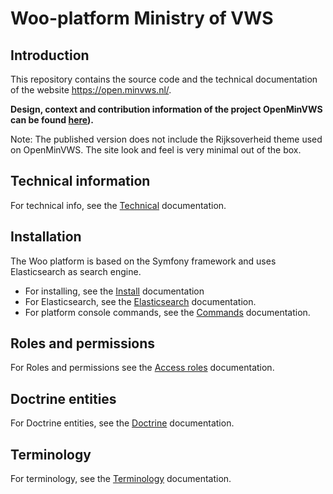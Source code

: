 # Woo-platform Ministry of VWS

## Introduction

This repository contains the source code and the technical documentation of the website <https://open.minvws.nl/>.

**Design, context and contribution information of the project OpenMinVWS can be found [here](https://github.com/minvws/nl-rdo-woo-coordination-public)).**

Note: The published version does not include the Rijksoverheid theme used on OpenMinVWS. The site look and feel is very minimal out of the box.

## Technical information

For technical info, see the [Technical](docs/technical.md) documentation.

## Installation

The Woo platform is based on the Symfony framework and uses Elasticsearch as search engine.

- For installing, see the [Install](docs/install.md) documentation
- For Elasticsearch, see the [Elasticsearch](docs/elastic_index.md) documentation.
- For platform console commands, see the [Commands](docs/commands.md) documentation.

## Roles and permissions

For Roles and permissions see the [Access roles](docs/access-roles.md) documentation.

## Doctrine entities

For Doctrine entities, see the [Doctrine](docs/doctrine.md) documentation.

## Terminology

For terminology, see the [Terminology](docs/terminology.md) documentation.
